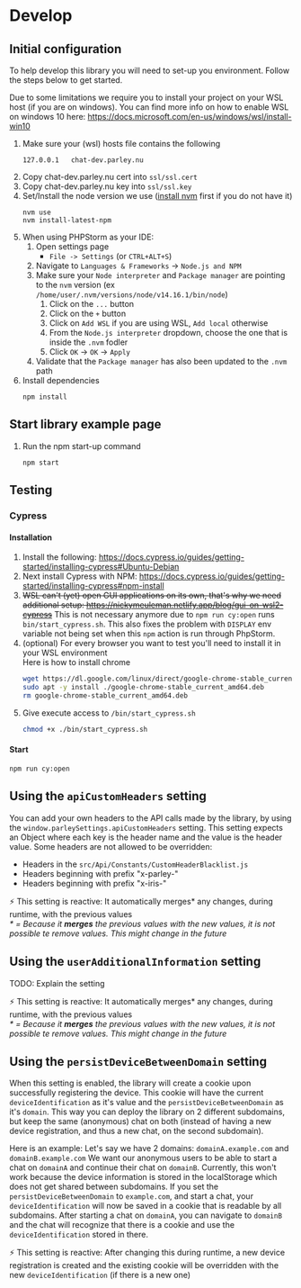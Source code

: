 # Develop

## Initial configuration
To help develop this library you will need to set-up you environment. Follow the steps below to get started.

Due to some limitations we require you to install your project on your WSL host (if you are on windows).
You can find more info on how to enable WSL on windows 10 here: https://docs.microsoft.com/en-us/windows/wsl/install-win10

1. Make sure your (wsl) hosts file contains the following
	```
	127.0.0.1   chat-dev.parley.nu
	```
1. Copy chat-dev.parley.nu cert into `ssl/ssl.cert`
1. Copy chat-dev.parley.nu key into `ssl/ssl.key`
1. Set/Install the node version we use ([install nvm](https://github.com/nvm-sh/nvm#install--update-script) first if you do not have it)
	```shell
	nvm use
	nvm install-latest-npm
	```
1. When using PHPStorm as your IDE:
	1. Open settings page
		- `File -> Settings` (or `CTRL+ALT+S`)
	1. Navigate to `Languages & Frameworks` -> `Node.js and NPM`
	1. Make sure your `Node interpreter` and `Package manager` are pointing to the `nvm` version
		(ex `/home/user/.nvm/versions/node/v14.16.1/bin/node`)
		1. Click on the `...` button
		1. Click on the `+` button
		1. Click on `Add WSL` if you are using WSL, `Add local` otherwise
		1. From the `Node.js interpreter` dropdown, choose the one that is inside the `.nvm` fodler
		1. Click `OK` -> `OK` -> `Apply`
	1. Validate that the `Package manager` has also been updated to the `.nvm` path
1. Install dependencies
	```shell
	npm install
	```

## Start library example page
1. Run the npm start-up command
	```
	npm start
	```
 
## Testing
### Cypress
#### Installation
1. Install the following: https://docs.cypress.io/guides/getting-started/installing-cypress#Ubuntu-Debian
1. Next install Cypress with NPM: https://docs.cypress.io/guides/getting-started/installing-cypress#npm-install
3. ~~WSL can't (yet) open GUI applications on its own, that's why we need additional setup: https://nickymeuleman.netlify.app/blog/gui-on-wsl2-cypress~~
   This is not necessary anymore due to `npm run cy:open` runs `bin/start_cypress.sh`. This also fixes the problem
   with `DISPLAY` env variable not being set when this `npm` action is run through PhpStorm.
4. (optional) For every browser you want to test you'll need to install it in your WSL environment  
   Here is how to install chrome
   ```bash
   wget https://dl.google.com/linux/direct/google-chrome-stable_current_amd64.deb
   sudo apt -y install ./google-chrome-stable_current_amd64.deb
   rm google-chrome-stable_current_amd64.deb
   ```
5. Give execute access to `/bin/start_cypress.sh`
   ```bash
   chmod +x ./bin/start_cypress.sh
   ```
#### Start
```
npm run cy:open
```

## Using the `apiCustomHeaders` setting
You can add your own headers to the API calls made by the library, by using the `window.parleySettings.apiCustomHeaders` setting.
This setting expects an Object where each key is the header name and the value is the header value.
Some headers are not allowed to be overridden:
- Headers in the `src/Api/Constants/CustomHeaderBlacklist.js`
- Headers beginning with prefix "x-parley-"
- Headers beginning with prefix "x-iris-"

⚡ This setting is reactive: It automatically merges* any changes, during runtime, with the previous values  
_* = Because it **merges** the previous values with the new values, it is not possible te remove values. This might change in the future_

## Using the `userAdditionalInformation` setting
TODO: Explain the setting

⚡ This setting is reactive: It automatically merges* any changes, during runtime, with the previous values  
_* = Because it **merges** the previous values with the new values, it is not possible te remove values. This might change in the future_

## Using the `persistDeviceBetweenDomain` setting
When this setting is enabled, the library will create a cookie upon successfully registering the device.
This cookie will have the current `deviceIdentification` as it's value and the `persistDeviceBetweenDomain` as it's `domain`.
This way you can deploy the library on 2 different subdomains, but keep the same (anonymous) chat on both 
(instead of having a new device registration, and thus a new chat, on the second subdomain).

Here is an example:
Let's say we have 2 domains: `domainA.example.com` and `domainB.example.com`
We want our anonymous users to be able to start a chat on `domainA` and continue their chat on `domainB`.
Currently, this won't work because the device information is stored in the localStorage which does not get shared between subdomains.
If you set the `persistDeviceBetweenDomain` to `example.com`, and start a chat, your `deviceIdentification` will now be saved in a cookie
that is readable by all subdomains. After starting a chat on `domainA`, you can navigate to `domainB` and the chat will
recognize that there is a cookie and use the `deviceIdentification` stored in there.

⚡ This setting is reactive: After changing this during runtime, a new device registration is created and the existing
cookie will be overridden with the new `deviceIdentification` (if there is a new one)
